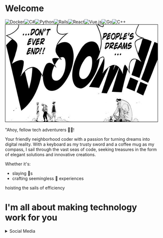 # Welcome

<span>

<img style="float: left;" alt="Docker" src="https://img.shields.io/badge/docker%20-%230db7ed.svg?&style=for-the-badge&logo=docker&logoColor=white"/>

<img style="float: left;" alt="C#" src="https://img.shields.io/badge/c%23%20-%23239120.svg?&style=for-the-badge&logo=c-sharp&logoColor=white"/>

<img style="float: left;" alt="Python" src="https://img.shields.io/badge/python%20-%2314354C.svg?&style=for-the-badge&logo=python&logoColor=white"/>

<img style="float: left;" alt="Rails" src="https://img.shields.io/badge/rails-%23CC0000.svg?style=for-the-badge&logo=ruby-on-rails&logoColor=white"/>

<img style="float: left;" alt="React" src="https://img.shields.io/badge/react%20-%2320232a.svg?&style=for-the-badge&logo=react&logoColor=%2361DAFB"/>

<img style="float: left;" alt="Vue.js" src="https://img.shields.io/badge/vuejs%20-%2335495e.svg?&style=for-the-badge&logo=vue.js&logoColor=%234FC08D"/>

<img style="float: left;" alt="Go" src="https://img.shields.io/badge/go-%2300ADD8.svg?&style=for-the-badge&logo=go&logoColor=white"/>

<img style="float: left;" alt="C++" src="https://img.shields.io/badge/c++%20-%2300599C.svg?&style=for-the-badge&logo=c%2B%2B&ogoColor=white"/>

</span>

<img alt="One Piece Dreams Never Die" height="323" width="705" src="https://raw.githubusercontent.com/theCompanyDream/theCompanyDream/master/imgs/banner2.jpg" />

"Ahoy, fellow tech adventurers 🏴‍☠️!

Your friendly neighborhood coder with a passion for turning dreams into digital reality. With a keyboard as my trusty sword and a coffee mug as my compass, I sail through the vast seas of code, seeking treasures in the form of elegant solutions and innovative creations.

Whether it's:
 - slaying :bug:s
 - crafting seemingless 👱 experiences

hoisting the sails of efficiency

# I'm all about making technology work for you

<details>
<summary>Social Media</summary>
<a href="https://gitlab.com/theCompanyDream">
    <img width="60px" align="left" src="https://raw.githubusercontent.com/theCompanyDream/theCompanyDream/master/imgs/gitlab.png" />
</a>

<a href="https://www.linkedin.com/in/timothy-brantley-ii-22263228/">
    <img width="50px" align="left" src="https://raw.githubusercontent.com/theCompanyDream/theCompanyDream/master/imgs/linkedinn.png" />
</a>

<a href="https://twitter.com/thecompanydream">
    <img width="50px" align="left" src="https://raw.githubusercontent.com/theCompanyDream/theCompanyDream/master/imgs/twitter2.png" />
</a>

<a href="https://www.instagram.com/oxking8080/">
    <img width="50px" align="left" src="https://raw.githubusercontent.com/theCompanyDream/theCompanyDream/master/imgs/instagram.png" />
</a>

<a href="https://www.kaggle.com/companydream">
    <img width="50px" align="left" src="https://raw.githubusercontent.com/theCompanyDream/theCompanyDream/master/imgs/kaggle.svg" />
</a>
</details>
